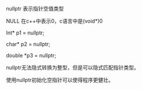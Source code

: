nullptr 表示指针空值类型

NULL 在c++中表示0，c语言中是(void*)0



Int* p1 = nullptr;

char* p2 = nullptr; 

double *p3 = nullptr;



nullptr无法隐式转换为整型，但是可以隐式匹配指针类型。

使用nullptr初始化空指针可以使得程序更健壮。